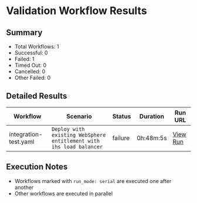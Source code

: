 # Validation Workflow Results

## Summary
- Total Workflows: 1
- Successful: 0
- Failed: 1
- Timed Out: 0
- Cancelled: 0
- Other Failed: 0

## Detailed Results

| Workflow | Scenario | Status | Duration | Run URL |
|----------|----------|---------|-----------|----------|
| integration-test.yaml | `Deploy with existing WebSphere entitlement with ihs load balancer` | failure | 0h:48m:5s | [View Run](https://github.com/azure-javaee/azure.websphere-traditional.cluster/actions/runs/16567973607) |


## Execution Notes
- Workflows marked with `run_mode: serial` are executed one after another
- Other workflows are executed in parallel
